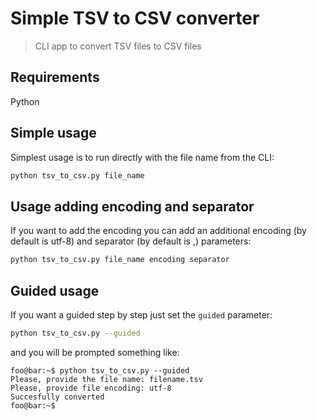 # Simple TSV to CSV converter
> CLI app to convert TSV files to CSV files

## Requirements
Python
## Simple usage

Simplest usage is to run directly with the file name from the CLI:
```bash
python tsv_to_csv.py file_name
```

## Usage adding encoding and separator
If you want to add the encoding you can add an additional encoding (by default is utf-8) and separator (by default is ,) parameters:
```bash
python tsv_to_csv.py file_name encoding separator
```

## Guided usage
If you want a guided step by step just set the ```guided``` parameter:
```bash
python tsv_to_csv.py --guided
```
and you will be prompted something like:
```console
foo@bar:~$ python tsv_to_csv.py --guided
Please, provide the file name: filename.tsv
Please, provide file encoding: utf-8
Succesfully converted
foo@bar:~$ 
```
